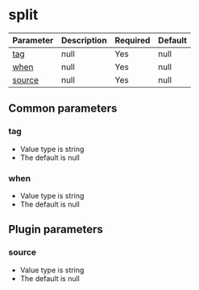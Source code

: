 # split <Badge text=beta type=warn/>


| Parameter | Description | Required | Default |
|---|---|---|---|
| [tag](#tag) | null | Yes | null
| [when](#when) | null | Yes | null
| [source](#source) | null | Yes | null

## Common parameters
### tag
- Value type is string
- The default is null

### when
- Value type is string
- The default is null

## Plugin parameters
### source
- Value type is string
- The default is null

